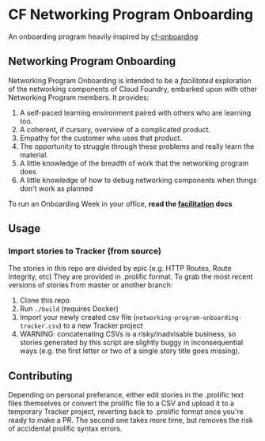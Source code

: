 # CF Networking Program Onboarding
An onboarding program heavily inspired by [cf-onboarding](https://github.com/pivotal/cf-onboarding)

## Networking Program Onboarding 
Networking Program Onboarding is intended to be a _facilitated_ exploration of the networking components of Cloud Foundry, embarked upon with other Networking Program members. It provides:

1. A self-paced learning environment paired with others who are learning too.
1. A coherent, if cursory, overview of a complicated product.
1. Empathy for the customer who uses that product.
1. The opportunity to struggle through these problems and really learn the material.
1. A little knowledge of the breadth of work that the networking program does
1. A little knowledge of how to debug networking components when things don't work as planned

To run an Onboarding Week in your office, **read the [facilitation](FACILITATING.md) docs** 

## Usage
### Import stories to Tracker (from source)
The stories in this repo are divided by epic (e.g. HTTP Routes, Route Integrity, etc) They are provided in .prolific format. To grab the most recent versions of stories from master or another branch:

1. Clone this repo
1. Run `./build` (requires Docker)
1. Import your newly created csv file (`networking-program-onboarding-tracker.csv`) to a new Tracker project
1. WARNING: concatenating CSVs is a risky/inadvisable business, so stories generated by this script are slightly buggy in inconsequential ways (e.g. the first letter or two of a single story title goes missing).

## Contributing
Depending on personal preferance, either edit stories in the .prolific text files themselves or convert the prolific file to a CSV and upload it to a temporary Tracker project, reverting back to .prolific format once you're ready to make a PR. The second one takes more time, but removes the risk of accidental prolific syntax errors.
